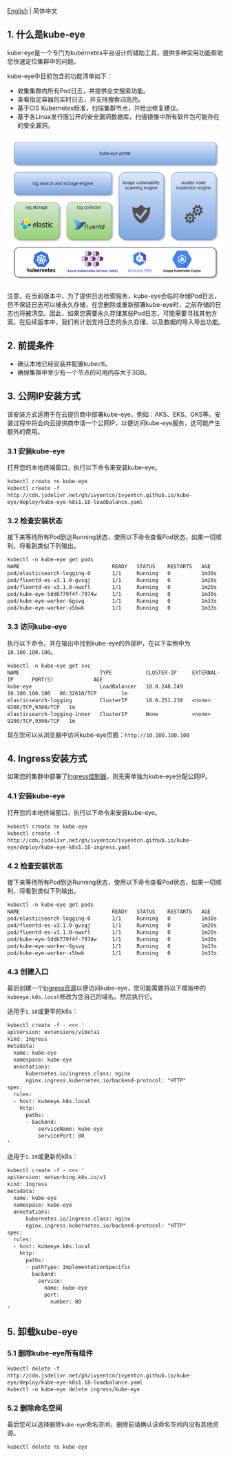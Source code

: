 [English](README-EN.md) | 简体中文

## 1. 什么是kube-eye
kube-eye是一个专门为kubernetes平台设计的辅助工具，提供多种实用功能帮助您快速定位集群中的问题。

kube-eye中目前包含的功能清单如下：
- 收集集群内所有Pod日志，并提供全文搜索功能。
- 查看指定容器的实时日志，并支持搜索词高亮。
- 基于CIS Kubernetes标准，扫描集群节点，并给出修复建议。
- 基于各Linux发行版公开的安全漏洞数据库，扫描镜像中所有软件包可能存在的安全漏洞。

![](doc/architecture.png)

注意，在当前版本中，为了提供日志检索服务，kube-eye会临时存储Pod日志，但不保证日志可以被永久存储，在您删除或重新部署kube-eye时，之前存储的日志也将被清空。因此，如果您需要永久存储某些Pod日志，可能需要寻找其他方案。在后续版本中，我们有计划支持日志的永久存储，以及数据的导入导出功能。

## 2. 前提条件
- 确认本地已经安装并配置kubectl。
- 确保集群中至少有一个节点的可用内存大于3GB。

## 3. 公网IP安装方式
该安装方式适用于在云提供商中部署kube-eye，例如：AKS、EKS、GKS等。安装过程中将会向云提供商申请一个公网IP，以便访问kube-eye服务，这可能产生额外的费用。

### 3.1 安装kube-eye
打开您的本地终端窗口，执行以下命令来安装kube-eye。
```
kubectl create ns kube-eye
kubectl create -f http://cdn.jsdelivr.net/gh/ivyentcn/ivyentcn.github.io/kube-eye/deploy/kube-eye-k8s1.18-loadbalance.yaml
```

### 3.2 检查安装状态
接下来等待所有Pod到达Running状态，使用以下命令查看Pod状态，如果一切顺利，将看到类似下列输出。
```
kubectl -n kube-eye get pods
NAME                              READY   STATUS    RESTARTS   AGE
pod/elasticsearch-logging-0       1/1     Running   0          1m30s
pod/fluentd-es-v3.1.0-gvsqj       1/1     Running   0          1m20s
pod/fluentd-es-v3.1.0-nwxfl       1/1     Running   0          1m20s
pod/kube-eye-5dd6779f4f-7974w     1/1     Running   0          1m30s
pod/kube-eye-worker-6gsvq         1/1     Running   0          1m33s
pod/kube-eye-worker-x5bwk         1/1     Running   0          1m33s
```

### 3.3 访问kube-eye
执行以下命令，并在输出中找到kube-eye的外部IP，在以下实例中为`10.100.100.100`。
```
kubectl -n kube-eye get svc
NAME                          TYPE           CLUSTER-IP     EXTERNAL-IP      PORT(S)             AGE
kube-eye                      LoadBalancer   10.0.248.249   10.100.100.100   80:32610/TCP        1m
elasticsearch-logging         ClusterIP      10.0.251.238   <none>           9200/TCP,9300/TCP   1m
elasticsearch-logging-inner   ClusterIP      None           <none>           9200/TCP,9300/TCP   1m
```

现在您可以从浏览器中访问kube-eye页面：`http://10.100.100.100`

## 4. Ingress安装方式
如果您的集群中部署了[Ingress控制器](https://kubernetes.io/zh/docs/concepts/services-networking/ingress-controllers)，则无需单独为kube-eye分配公网IP。

### 4.1 安装kube-eye
打开您的本地终端窗口，执行以下命令来安装kube-eye。
```
kubectl create ns kube-eye
kubectl create -f http://cdn.jsdelivr.net/gh/ivyentcn/ivyentcn.github.io/kube-eye/deploy/kube-eye-k8s1.18-ingress.yaml
```

### 4.2 检查安装状态
接下来等待所有Pod到达Running状态，使用以下命令查看Pod状态，如果一切顺利，将看到类似下列输出。
```
kubectl -n kube-eye get pods
NAME                              READY   STATUS    RESTARTS   AGE
pod/elasticsearch-logging-0       1/1     Running   0          1m30s
pod/fluentd-es-v3.1.0-gvsqj       1/1     Running   0          1m20s
pod/fluentd-es-v3.1.0-nwxfl       1/1     Running   0          1m20s
pod/kube-eye-5dd6779f4f-7974w     1/1     Running   0          1m30s
pod/kube-eye-worker-6gsvq         1/1     Running   0          1m33s
pod/kube-eye-worker-x5bwk         1/1     Running   0          1m33s
```

### 4.3 创建入口
最后创建一个[Ingress资源](https://kubernetes.io/zh/docs/concepts/services-networking/ingress/#the-ingress-resource)以便访问kube-eye，您可能需要将以下模板中的`kubeeye.k8s.local`修改为您自己的域名。然后执行它。

适用于`1.18`或更早的k8s：
```
kubectl create -f - <<< '
apiVersion: extensions/v1beta1
kind: Ingress
metadata:
  name: kube-eye
  namespace: kube-eye
  annotations:
      kubernetes.io/ingress.class: nginx
      nginx.ingress.kubernetes.io/backend-protocol: "HTTP"
spec:
  rules:
  - host: kubeeye.k8s.local
    http:
      paths:
      - backend:
          serviceName: kube-eye
          servicePort: 80
'
```

适用于`1.19`或更新的k8s：
```
kubectl create -f - <<< '
apiVersion: networking.k8s.io/v1
kind: Ingress
metadata:
  name: kube-eye
  namespace: kube-eye
  annotations:
      kubernetes.io/ingress.class: nginx
      nginx.ingress.kubernetes.io/backend-protocol: "HTTP"
spec:
  rules:
  - host: kubeeye.k8s.local
    http:
      paths:
      - pathType: ImplementationSpecific
        backend:
          service:
            name: kube-eye
            port:
              number: 80
'
```

## 5. 卸载kube-eye
### 5.1 删除kube-eye所有组件
```
kubectl delete -f http://cdn.jsdelivr.net/gh/ivyentcn/ivyentcn.github.io/kube-eye/deploy/kube-eye-k8s1.18-loadbalance.yaml
kubectl -n kube-eye delete ingress/kube-eye
```

### 5.2 删除命名空间
最后您可以选择删除`kube-eye`命名空间，删除前请确认该命名空间内没有其他资源。
```
kubectl delete ns kube-eye
```
